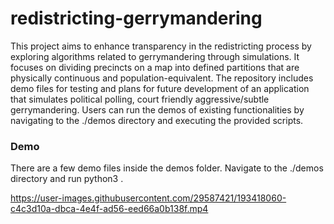 # redistricting-gerrymandering
This project aims to enhance transparency in the redistricting process by exploring algorithms related to gerrymandering through simulations. It focuses on dividing precincts on a map into defined partitions that are physically continuous and population-equivalent. The repository includes demo files for testing and plans for future development of an application that simulates political polling, court friendly aggressive/subtle gerrymandering. Users can run the demos of existing functionalities by navigating to the ./demos directory and executing the provided scripts.

### Demo
There are a few demo files inside the demos folder. Navigate to the ./demos directory and run python3 <filename>. 

https://user-images.githubusercontent.com/29587421/193418060-c4c3d10a-dbca-4e4f-ad56-eed66a0b138f.mp4

